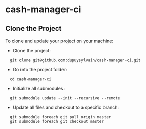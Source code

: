 # cash-manager-ci

## Clone the Project

To clone and update your project on your machine:

* Clone the project:

```
  git clone git@github.com:dupuysylvain/cash-manager-ci.git
```
  
* Go into the project folder:

```
  cd cash-manager-ci
```
  
* Initialize all submodules:

```
  git submodule update --init --recursive --remote
```
  
* Update all files and checkout to a specific branch:

```
  git submodule foreach git pull origin master
  git submodule foreach git checkout master
```
